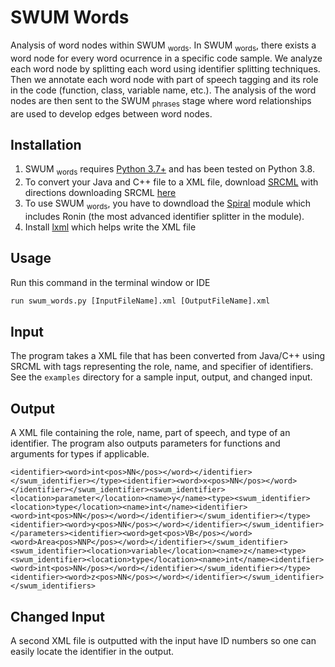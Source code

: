 # SWUM Words
Analysis of word nodes within SWUM <sub>words</sub>. In SWUM <sub>words</sub>, there exists a word node for every word ocurrence in a specific code sample. We analyze each word node by splitting each word using identifier splitting techniques. Then we annotate each word node with part of speech tagging and its role in the code (function, class, variable name, etc.). The analysis of the word nodes are then sent to the SWUM <sub>phrases</sub> stage where word relationships are used to develop edges between word nodes.
## Installation
1. SWUM <sub>words</sub> requires [Python 3.7+](https://www.python.org) and has been tested on Python 3.8.
2. To convert your Java and C++ file to a XML file, download [SRCML](https://www.srcml.org) with directions downloading SRCML [here](https://www.srcml.org/#download) 
3. To use SWUM <sub>words</sub>, you have to downdload the [Spiral](https://github.com/casics/spiral) module which includes Ronin (the most advanced identifier splitter in the module). 
4. Install [lxml](https://pypi.org/project/lxml/) which helps write the XML file
## Usage
Run this command in the terminal window or IDE 
```python
run swum_words.py [InputFileName].xml [OutputFileName].xml
```
## Input
The program takes a XML file that has been converted from Java/C++ using SRCML with tags representing the role, name, and specifier of identifiers. See the ```examples``` directory for a sample input, output, and changed input.
## Output
A XML file containing the role, name, part of speech, and type of an identifier. The program also outputs parameters for functions and arguments for types if applicable.
```<?xml version="1.0" ?><swum_identifiers><swum_identifier><location>class</location><name>MyClass</name><identifier><word>My<pos>PRP$</pos></word><word>Class<pos>NN</pos></word></identifier></swum_identifier><swum_identifier><location>constructor</location><class>MyClass</class><name>MyClass</name><identifier><word>My<pos>PRP$</pos></word><word>Class<pos>NN</pos></word></identifier></swum_identifier><swum_identifier><location>function</location><class>MyClass</class><name>getArea</name><type><swum_identifier><location>type</location><name>int</name><identifier><word>int<pos>NN</pos></word></identifier></swum_identifier></type><parameters><swum_identifier><location>parameter</location><name>x</name><type><swum_identifier><location>type</location><name>int</name>
<identifier><word>int<pos>NN</pos></word></identifier></swum_identifier></type><identifier><word>x<pos>NN</pos></word></identifier></swum_identifier><swum_identifier><location>parameter</location><name>y</name><type><swum_identifier><location>type</location><name>int</name><identifier><word>int<pos>NN</pos></word></identifier></swum_identifier></type><identifier><word>y<pos>NN</pos></word></identifier></swum_identifier></parameters><identifier><word>get<pos>VB</pos></word><word>Area<pos>NNP</pos></word></identifier></swum_identifier><swum_identifier><location>variable</location><name>z</name><type><swum_identifier><location>type</location><name>int</name><identifier><word>int<pos>NN</pos></word></identifier></swum_identifier></type><identifier><word>z<pos>NN</pos></word></identifier></swum_identifier></swum_identifiers>
```
## Changed Input
A second XML file is outputted with the input have ID numbers so one can easily locate the identifier in the output.
```<?xml version="1.0" encoding="iso-8859-1"?><main><class swum_ID="0"><specifier>public</specifier> class <name>MyClass</name> <block>{<constructor swum_ID="1"><specifier>public</specifier> <name>MyClass</name><parameter_list>()</parameter_list><block>{<block_content></block_content>}</block></constructor><function swum_ID="2"><type><specifier>public</specifier> <specifier>static</specifier> <name>int</name></type> <name>getArea</name><parameter_list>(<parameter><decl><type><specifier>final</specifier> <name>int</name></type> <name>x</name></decl></parameter>, <parameter><decl><type><specifier>final</specifier> <name>int</name></type> <name>y</name></decl></parameter>)</parameter_list> <block>{<block_content><decl_stmt><decl><type><name>int</name></type> <name>z</name> <init>= <expr><name>x</name> <operator>*</operator> <name>y</name></expr></init></decl>;</decl_stmt><return>return <expr><name>z</name></expr>;</return></block_content>}</block></function>}</block></class></main>
```
